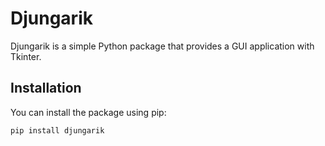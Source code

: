 # Djungarik

Djungarik is a simple Python package that provides a GUI application with Tkinter.

## Installation

You can install the package using pip:

```bash
pip install djungarik
```